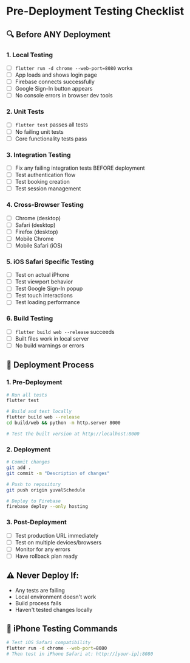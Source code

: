 # Pre-Deployment Testing Checklist

## 🔍 **Before ANY Deployment**

### 1. **Local Testing**
- [ ] `flutter run -d chrome --web-port=8080` works
- [ ] App loads and shows login page
- [ ] Firebase connects successfully
- [ ] Google Sign-In button appears
- [ ] No console errors in browser dev tools

### 2. **Unit Tests**
- [ ] `flutter test` passes all tests
- [ ] No failing unit tests
- [ ] Core functionality tests pass

### 3. **Integration Testing**
- [ ] Fix any failing integration tests BEFORE deployment
- [ ] Test authentication flow
- [ ] Test booking creation
- [ ] Test session management

### 4. **Cross-Browser Testing**
- [ ] Chrome (desktop)
- [ ] Safari (desktop)
- [ ] Firefox (desktop)
- [ ] Mobile Chrome
- [ ] Mobile Safari (iOS)

### 5. **iOS Safari Specific Testing**
- [ ] Test on actual iPhone
- [ ] Test viewport behavior
- [ ] Test Google Sign-In popup
- [ ] Test touch interactions
- [ ] Test loading performance

### 6. **Build Testing**
- [ ] `flutter build web --release` succeeds
- [ ] Built files work in local server
- [ ] No build warnings or errors

## 🚀 **Deployment Process**

### 1. **Pre-Deployment**
```bash
# Run all tests
flutter test

# Build and test locally
flutter build web --release
cd build/web && python -m http.server 8000

# Test the built version at http://localhost:8000
```

### 2. **Deployment**
```bash
# Commit changes
git add .
git commit -m "Description of changes"

# Push to repository
git push origin yuvalSchedule

# Deploy to Firebase
firebase deploy --only hosting
```

### 3. **Post-Deployment**
- [ ] Test production URL immediately
- [ ] Test on multiple devices/browsers
- [ ] Monitor for any errors
- [ ] Have rollback plan ready

## ⚠️ **Never Deploy If:**
- Any tests are failing
- Local environment doesn't work
- Build process fails
- Haven't tested changes locally

## 📱 **iPhone Testing Commands**
```bash
# Test iOS Safari compatibility
flutter run -d chrome --web-port=8080
# Then test in iPhone Safari at: http://[your-ip]:8080
```

